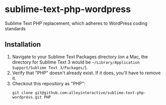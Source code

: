 sublime-text-php-wordpress
==========================

Sublime Text PHP replacement, which adheres to WordPress coding standards

Installation
------------

1. Navigate to your Sublime Text Packages directory (on a Mac, the directory for
Sublime Text 3 would be `~/Library/Application Support/Sublime Text 3/Packages/`).
2. Verify that "PHP" doesn't already exist. If it does, you'll have to remove it.
3. Checkout this repository as "PHP":
    ```
    git clone git@github.com:alleyinteractive/sublime-text-php-wordpress.git PHP
    ```
